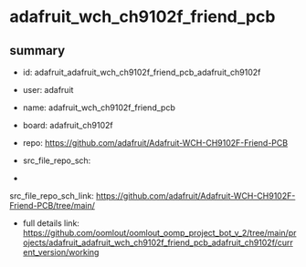 # adafruit_wch_ch9102f_friend_pcb
 
## summary 
* id: adafruit_adafruit_wch_ch9102f_friend_pcb_adafruit_ch9102f
* user: adafruit
* name: adafruit_wch_ch9102f_friend_pcb
* board: adafruit_ch9102f
* repo: https://github.com/adafruit/Adafruit-WCH-CH9102F-Friend-PCB



* src_file_repo_sch: 
*
 src_file_repo_sch_link: https://github.com/adafruit/Adafruit-WCH-CH9102F-Friend-PCB/tree/main/
* full details link: https://github.com/oomlout/oomlout_oomp_project_bot_v_2/tree/main/projects/adafruit_adafruit_wch_ch9102f_friend_pcb_adafruit_ch9102f/current_version/working  






